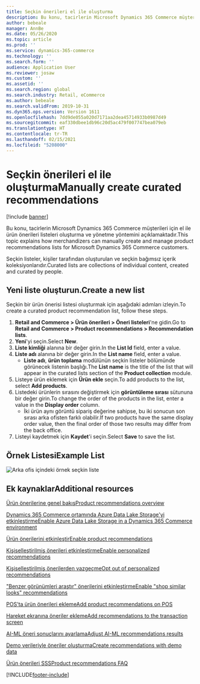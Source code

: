 ```yaml
---
title: Seçkin önerileri el ile oluşturma
description: Bu konu, tacirlerin Microsoft Dynamics 365 Commerce müşterileri için el ile ürün listeleri oluşturma ve yönetme yöntemini açıklamaktadır.
author: bebeale
manager: AnnBe
ms.date: 05/26/2020
ms.topic: article
ms.prod: ''
ms.service: dynamics-365-commerce
ms.technology: ''
ms.search.form: ''
audience: Application User
ms.reviewer: josaw
ms.custom: ''
ms.assetid: ''
ms.search.region: global
ms.search.industry: Retail, eCommerce
ms.author: bebeale
ms.search.validFrom: 2019-10-31
ms.dyn365.ops.version: Version 1611
ms.openlocfilehash: 7dd9de055a020d7171aa2dea45714933b0987d49
ms.sourcegitcommit: eaf330dbee1db96c20d5ac479f007747bea079eb
ms.translationtype: HT
ms.contentlocale: tr-TR
ms.lasthandoff: 02/15/2021
ms.locfileid: "5208000"
---
```

# <a name="manually-create-curated-recommendations"></a><span data-ttu-id="31c6b-103">Seçkin önerileri el ile oluşturma</span><span class="sxs-lookup"><span data-stu-id="31c6b-103">Manually create curated recommendations</span></span>

[!include [banner](includes/banner.md)]

<span data-ttu-id="31c6b-104">Bu konu, tacirlerin Microsoft Dynamics 365 Commerce müşterileri için el ile ürün önerileri listeleri oluşturma ve yönetme yöntemini açıklamaktadır.</span><span class="sxs-lookup"><span data-stu-id="31c6b-104">This topic explains how merchandizers can manually create and manage product recommendations lists for Microsoft Dynamics 365 Commerce customers.</span></span>

<span data-ttu-id="31c6b-105">Seçkin listeler, kişiler tarafından oluşturulan ve seçkin bağımsız içerik koleksiyonlarıdır.</span><span class="sxs-lookup"><span data-stu-id="31c6b-105">Curated lists are collections of individual content, created and curated by people.</span></span>  

## <a name="create-a-new-list"></a><span data-ttu-id="31c6b-106">Yeni liste oluşturun.</span><span class="sxs-lookup"><span data-stu-id="31c6b-106">Create a new list</span></span>

<span data-ttu-id="31c6b-107">Seçkin bir ürün önerisi listesi oluşturmak için aşağıdaki adımları izleyin.</span><span class="sxs-lookup"><span data-stu-id="31c6b-107">To create a curated product recommendation list, follow these steps.</span></span>

1. <span data-ttu-id="31c6b-108">**Retail and Commerce &gt; Ürün önerileri &gt; Öneri listeleri**'ne gidin.</span><span class="sxs-lookup"><span data-stu-id="31c6b-108">Go to **Retail and Commerce &gt; Product recommendations &gt; Recommendation lists**.</span></span>
1. <span data-ttu-id="31c6b-109">**Yeni**'yi seçin.</span><span class="sxs-lookup"><span data-stu-id="31c6b-109">Select **New**.</span></span>
1. <span data-ttu-id="31c6b-110">**Liste kimliği** alanına bir değer girin.</span><span class="sxs-lookup"><span data-stu-id="31c6b-110">In the **List Id** field, enter a value.</span></span>
1. <span data-ttu-id="31c6b-111">**Liste adı** alanına bir değer girin.</span><span class="sxs-lookup"><span data-stu-id="31c6b-111">In the **List name** field, enter a value.</span></span>
    - <span data-ttu-id="31c6b-112">**Liste adı**, **ürün toplama** modülünün seçkin listeler bölümünde görünecek listenin başlığı.</span><span class="sxs-lookup"><span data-stu-id="31c6b-112">The **List name** is the title of the list that will appear in the curated lists section of the **Product collection** module.</span></span>
1. <span data-ttu-id="31c6b-113">Listeye ürün eklemek için **Ürün ekle** seçin.</span><span class="sxs-lookup"><span data-stu-id="31c6b-113">To add products to the list, select **Add products**.</span></span>
1. <span data-ttu-id="31c6b-114">Listedeki ürünlerin sırasını değiştirmek için **görüntüleme sırası** sütununa bir değer girin.</span><span class="sxs-lookup"><span data-stu-id="31c6b-114">To change the order of the products in the list, enter a value in the **Display order** column.</span></span>
    - <span data-ttu-id="31c6b-115">İki ürün aynı görüntü sipariş değerine sahipse, bu iki sonucun son sırası arka ofisten farklı olabilir.</span><span class="sxs-lookup"><span data-stu-id="31c6b-115">If two products have the same display order value, then the final order of those two results may differ from the back office.</span></span>
1. <span data-ttu-id="31c6b-116">Listeyi kaydetmek için **Kaydet**'i seçin.</span><span class="sxs-lookup"><span data-stu-id="31c6b-116">Select **Save** to save the list.</span></span>

## <a name="example-list"></a><span data-ttu-id="31c6b-117">Örnek Listesi</span><span class="sxs-lookup"><span data-stu-id="31c6b-117">Example List</span></span>

![Arka ofis içindeki örnek seçkin liste](./media/examplecuratedrecolist.png)

## <a name="additional-resources"></a><span data-ttu-id="31c6b-119">Ek kaynaklar</span><span class="sxs-lookup"><span data-stu-id="31c6b-119">Additional resources</span></span>

[<span data-ttu-id="31c6b-120">Ürün önerilerine genel bakış</span><span class="sxs-lookup"><span data-stu-id="31c6b-120">Product recommendations overview</span></span>](product-recommendations.md)

[<span data-ttu-id="31c6b-121">Dynamics 365 Commerce ortamında Azure Data Lake Storage'yi etkinleştirme</span><span class="sxs-lookup"><span data-stu-id="31c6b-121">Enable Azure Data Lake Storage in a Dynamics 365 Commerce environment</span></span>](enable-adls-environment.md)

[<span data-ttu-id="31c6b-122">Ürün önerilerini etkinleştir</span><span class="sxs-lookup"><span data-stu-id="31c6b-122">Enable product recommendations</span></span>](enable-product-recommendations.md)

[<span data-ttu-id="31c6b-123">Kişiselleştirilmiş önerileri etkinleştirme</span><span class="sxs-lookup"><span data-stu-id="31c6b-123">Enable personalized recommendations</span></span>](personalized-recommendations.md)

[<span data-ttu-id="31c6b-124">Kişiselleştirilmiş önerilerden vazgeçme</span><span class="sxs-lookup"><span data-stu-id="31c6b-124">Opt out of personalized recommendations</span></span>](personalization-gdpr.md)

[<span data-ttu-id="31c6b-125">"Benzer görünümleri araştır" önerilerini etkinleştirme</span><span class="sxs-lookup"><span data-stu-id="31c6b-125">Enable "shop similar looks" recommendations</span></span>](shop-similar-looks.md)

[<span data-ttu-id="31c6b-126">POS'ta ürün önerileri ekleme</span><span class="sxs-lookup"><span data-stu-id="31c6b-126">Add product recommendations on POS</span></span>](product.md)

[<span data-ttu-id="31c6b-127">Hareket ekranına öneriler ekleme</span><span class="sxs-lookup"><span data-stu-id="31c6b-127">Add recommendations to the transaction screen</span></span>](add-recommendations-control-pos-screen.md)

[<span data-ttu-id="31c6b-128">AI-ML öneri sonuçlarını ayarlama</span><span class="sxs-lookup"><span data-stu-id="31c6b-128">Adjust AI-ML recommendations results</span></span>](modify-product-recommendation-results.md)

[<span data-ttu-id="31c6b-129">Demo verileriyle öneriler oluşturma</span><span class="sxs-lookup"><span data-stu-id="31c6b-129">Create recommendations with demo data</span></span>](product-recommendations-demo-data.md)

[<span data-ttu-id="31c6b-130">Ürün önerileri SSS</span><span class="sxs-lookup"><span data-stu-id="31c6b-130">Product recommendations FAQ</span></span>](faq-recommendations.md)


[!INCLUDE[footer-include](../includes/footer-banner.md)]